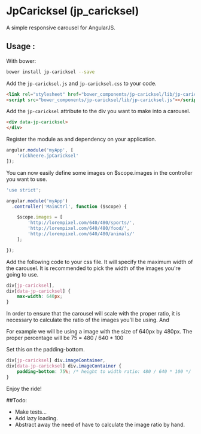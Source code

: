 JpCaricksel (jp_caricksel)
============

A simple responsive carousel for AngularJS.


## Usage :
With bower:
```sh
bower install jp-caricksel --save
```

Add the `jp-caricksel.js` and `jp-caricksel.css` to your code.
```html
<link rel="stylesheet" href="bower_components/jp-caricksel/lib/jp-caricksel.css" />
<script src="bower_components/jp-caricksel/lib/jp-caricksel.js"></script>
```

Add the `jp-caricksel` attribute to the div you want to make into a carousel.

```html
<div data-jp-caricksel>
</div>
```
Register the module as and dependency on your application.

```js
angular.module('myApp', [
    'rickheere.jpCaricksel'
]);
```

You can now easily define some images on $scope.images in the controller you want to use.

```js
'use strict';

angular.module('myApp')
  .controller('MainCtrl', function ($scope) {

    $scope.images = [
        'http://lorempixel.com/640/480/sports/',
        'http://lorempixel.com/640/480/food/',
        'http://lorempixel.com/640/480/animals/'
    ];

});

```

Add the following code to your css file. It will specify the maximum width of the carousel.
It is recommended to pick the width of the images you're going to use.

```css
div[jp-caricksel],
div[data-jp-caricksel] {
    max-width: 640px;
}
```

In order to ensure that the carousel will scale with the proper ratio, it is necessary to calculate the ratio of the images you'll be using. And

For example we will be using a image with the size of 640px by 480px. The proper percentage will be
75 = 480 / 640 * 100

Set this on the padding-bottom.


```css
div[jp-caricksel] div.imageContainer,
div[data-jp-caricksel] div.imageContainer {
    padding-bottom: 75%; /* height to width ratio: 480 / 640 * 100 */
}
```

Enjoy the ride!

##Todo:
 * Make tests...
 * Add lazy loading.
 * Abstract away the need of have to calculate the image ratio by hand.
